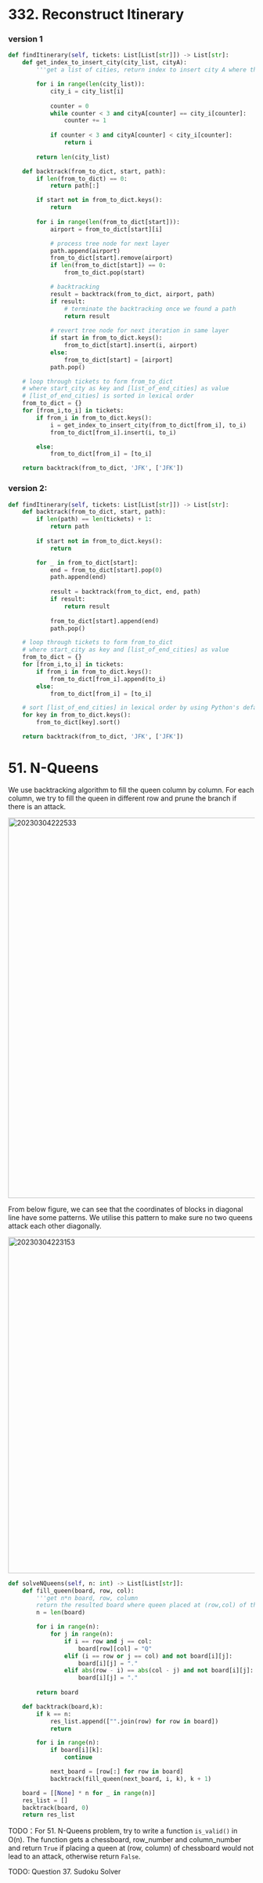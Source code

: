 # 332. Reconstruct Itinerary
### version 1

```PYTHON
def findItinerary(self, tickets: List[List[str]]) -> List[str]:
    def get_index_to_insert_city(city_list, cityA):
        '''get a list of cities, return index to insert city A where the resulted list with in lexical order'''

        for i in range(len(city_list)):
            city_i = city_list[i]
            
            counter = 0
            while counter < 3 and cityA[counter] == city_i[counter]:
                counter += 1
            
            if counter < 3 and cityA[counter] < city_i[counter]:
                return i
            
        return len(city_list)

    def backtrack(from_to_dict, start, path):
        if len(from_to_dict) == 0:
            return path[:]

        if start not in from_to_dict.keys():
            return
        
        for i in range(len(from_to_dict[start])):
            airport = from_to_dict[start][i]

            # process tree node for next layer
            path.append(airport)
            from_to_dict[start].remove(airport)
            if len(from_to_dict[start]) == 0:
                from_to_dict.pop(start)

            # backtracking
            result = backtrack(from_to_dict, airport, path)
            if result:
                # terminate the backtracking once we found a path
                return result
            
            # revert tree node for next iteration in same layer
            if start in from_to_dict.keys():
                from_to_dict[start].insert(i, airport)
            else:
                from_to_dict[start] = [airport]
            path.pop()

    # loop through tickets to form from_to_dict 
    # where start_city as key and [list_of_end_cities] as value
    # [list_of_end_cities] is sorted in lexical order 
    from_to_dict = {}
    for [from_i,to_i] in tickets:
        if from_i in from_to_dict.keys():
            i = get_index_to_insert_city(from_to_dict[from_i], to_i)
            from_to_dict[from_i].insert(i, to_i)

        else:
            from_to_dict[from_i] = [to_i]

    return backtrack(from_to_dict, 'JFK', ['JFK'])
```

### version 2: 

```PYTHON
def findItinerary(self, tickets: List[List[str]]) -> List[str]:
    def backtrack(from_to_dict, start, path):
        if len(path) == len(tickets) + 1:
            return path
        
        if start not in from_to_dict.keys():
            return

        for _ in from_to_dict[start]:
            end = from_to_dict[start].pop(0)
            path.append(end)
            
            result = backtrack(from_to_dict, end, path)
            if result:
                return result
            
            from_to_dict[start].append(end)
            path.pop()

    # loop through tickets to form from_to_dict 
    # where start_city as key and [list_of_end_cities] as value
    from_to_dict = {}
    for [from_i,to_i] in tickets:
        if from_i in from_to_dict.keys():
            from_to_dict[from_i].append(to_i)
        else:
            from_to_dict[from_i] = [to_i]

    # sort [list_of_end_cities] in lexical order by using Python's default sort
    for key in from_to_dict.keys():
        from_to_dict[key].sort()

    return backtrack(from_to_dict, 'JFK', ['JFK'])
```

# 51. N-Queens
We use backtracking algorithm to fill the queen column by column. For each column, we try to fill the queen in different row and prune the branch if there is an attack.

<img width="775" alt="20230304222533" src="https://github.com/abc12345d/algorithm_practice/assets/44512722/a04afe13-6a53-42f1-abbe-f9f91f6b2d87">

From below figure, we can see that the coordinates of blocks in diagonal line have some patterns. We utilise this pattern to make sure no two queens attack each other diagonally.

<img width="685" alt="20230304223153" src="https://github.com/abc12345d/algorithm_practice/assets/44512722/6268798c-5a15-4084-91d5-2234c9bc0492">

```PYTHON
def solveNQueens(self, n: int) -> List[List[str]]:
    def fill_queen(board, row, col):
        '''get n*n board, row, column 
        return the resulted board where queen placed at (row,col) of the board'''
        n = len(board)

        for i in range(n):
            for j in range(n):
                if i == row and j == col:
                    board[row][col] = "Q"
                elif (i == row or j == col) and not board[i][j]:
                    board[i][j] = "."
                elif abs(row - i) == abs(col - j) and not board[i][j]:
                    board[i][j] = "."
        
        return board

    def backtrack(board,k):
        if k == n:
            res_list.append(["".join(row) for row in board])
            return

        for i in range(n):
            if board[i][k]:
                continue

            next_board = [row[:] for row in board]
            backtrack(fill_queen(next_board, i, k), k + 1)

    board = [[None] * n for _ in range(n)]
    res_list = []
    backtrack(board, 0)
    return res_list
```

TODO：For 51. N-Queens problem, try to write a function `is_valid()` in O(n). The function gets a chessboard, row_number and column_number and return `True` if placing a queen at (row, column) of chessboard would not lead to an attack, otherwise return `False`.

TODO: Question 37. Sudoku Solver
